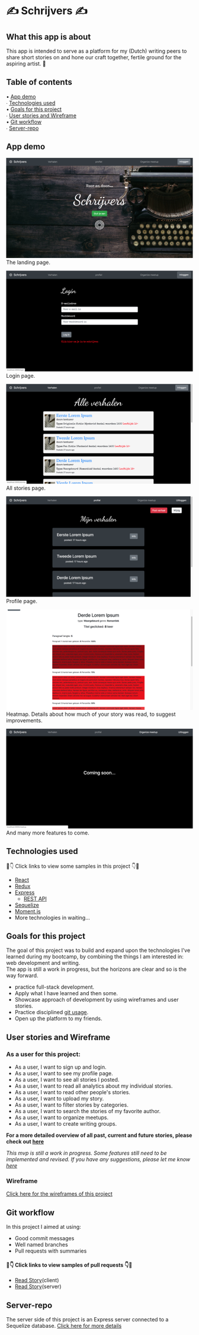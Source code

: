# ✍️ Schrijvers ✍️

## What this app is about

This app is intended to serve as a platform for my (Dutch) writing peers to share short stories on and hone our craft together, fertile ground for the aspiring artist. 🌹
 
## Table of contents 

 • [App demo](#App-demo)\
 ∙ [Technologies used](#Technologies-used)  
 • [Goals for this project](#Goals-for-this-project)  
 ∙ [User stories and Wireframe](#User-stories-and-Wireframe)  
 • [Git workflow](#Git-workflow)  
 ∙ [Server-repo](#Server-repo)  

## App demo

![Landing page](/src/images/Landingpage.png)
The landing page.

![Login page](/src/images/loginpage.png)
Login page.

![All stories](/src/images/Allstories.png)
All stories page.

![Profile page](/src/images/Mystories.png)
Profile page.


![Heatmap](/src/images/Heatmap.png)
Heatmap. Details about how much of your story was read, to suggest improvements.

![Coming soon](/src/images/comingsoon.png)
And many more features to come.

## Technologies used

👀👇 Click links to view some samples in this project 👇👀

 * [React](https://github.com/JasonNelemans/schrijvers-client/blob/master/src/App.js)  
 * [Redux](https://github.com/JasonNelemans/schrijvers-client/tree/master/src/store/readStory)  
 * [Express](https://github.com/JasonNelemans/schrijvers-server/blob/master/index.js)  
    * [REST API](https://github.com/JasonNelemans/schrijvers-server/blob/master/routers/stories.js)  
 * [Sequelize](https://github.com/JasonNelemans/schrijvers-server/blob/master/migrations/20200415150621-create-paragraph.js)  
 * [Moment.js](https://github.com/JasonNelemans/schrijvers-client/blob/master/src/pages/StoryList/Story.js)  
 * More technologies in waiting...

## Goals for this project

The goal of this project was to build and expand upon the technologies I've learned during my bootcamp, by combining the things I am interested in: web development and writing.  
The app is still a work in progress, but the horizons are clear and so is the way forward.   
 
 * practice full-stack development.  
 * Apply what I have learned and then some.  
 * Showcase approach of development by using wireframes and user stories.  
 * Practice disciplined [git usage](#Git-workflow).  
 * Open up the platform to my friends.

## User stories and Wireframe

### As a user for this project:

 * As a user, I want to sign up and login. 
 * As a user, I want to see my profile page. 
 * As a user, I want to see all stories I posted. 
 * As a user, I want to read all analytics about my individual stories.
 * As a user, I want to read other people's stories.
 * As a user, I want to upload my story. 
 * As a user, I want to filter stories by categories. 
 * As a user, I want to search the stories of my favorite author. 
 * As a user, I want to organize meetups. 
 * As a user, I want to create writing groups. 

**For a more detailed overview of all past, current and future stories, please check out [here](https://trello.com/b/Z9tchgrn/short-story-platform)** 

*This mvp is still a work in progress. Some features still need to be implemented and revised. If you have any suggestions, please let me know [here](https://www.linkedin.com/in/jason-nelemans-45403317a/)*

### Wireframe

[Click here for the wireframes of this project](https://jasonnelemans.proto.io/player/index.cfm?id=51106bc6-06e0-422e-94b6-b45bf61b2cb9)

## Git workflow

In this project I aimed at using:

 * Good commit messages
 * Well named branches
 * Pull requests with summaries

#### 👀👇 Click links to view samples of pull requests 👇👀
 * [Read Story](https://github.com/JasonNelemans/schrijvers-client/pull/2)(client)
 * [Read Story](https://github.com/JasonNelemans/schrijvers-server/pull/2)(server)

## Server-repo

The server side of this project is an Express server connected to a Sequelize database. [Click here for more details](https://github.com/JasonNelemans/schrijvers-server)
 




 
